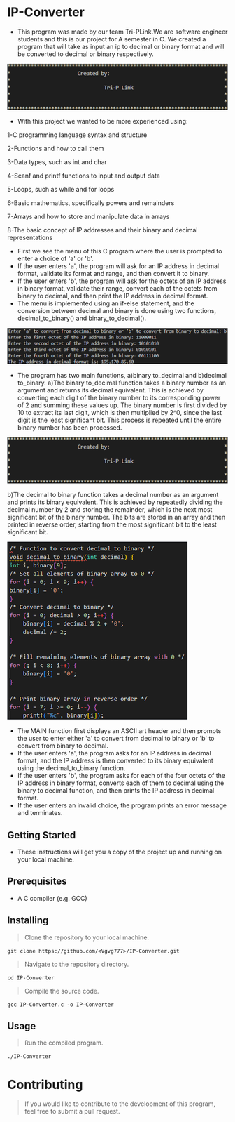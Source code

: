 # IP-Converter
* This program was made by our team Tri-PLink.We are software engineer students and this is our project for A semester in C.
We created a program that will take as input an ip to decimal or binary format and will be converted to decimal or binary
respectively.

![ScreensotA](./img/ScreenshotC.png)

* With this project we wanted to be more experienced using:

1-C programming language syntax and structure

2-Functions and how to call them

3-Data types, such as int and char

4-Scanf and printf functions to input and output data

5-Loops, such as while and for loops

6-Basic mathematics, specifically powers and remainders

7-Arrays and how to store and manipulate data in arrays

8-The basic concept of IP addresses and their binary and decimal representations

* First we see the menu of this C program where the user is prompted to enter a choice of 'a' or 'b'. 
* If the user enters 'a', the program will ask for an IP address in decimal format, validate its format and range, and then convert it to binary. 
* If the user enters 'b', the program will ask for the octets of an IP address in binary format, validate their range, convert each of the octets from binary to decimal, and then print the IP address in decimal format. 
* The menu is implemented using an if-else statement, and the conversion between decimal and binary is done using two functions, decimal_to_binary() and binary_to_decimal().

![ScreenshotB](./img/ScreenshotB.png)

* The program has two main functions, a)binary to_decimal and b)decimal to_binary.
a)The binary to_decimal function takes a binary number as an argument and returns its decimal equivalent. This is achieved by converting each digit of the binary number to its corresponding power of 2 and summing these values up. The binary number is first divided by 10 to extract its last digit, which is then multiplied by 2^0, since the last digit is the least significant bit. This process is repeated until the entire binary number has been processed.

![ScreenshotC](./img/ScreenshotC.png)

b)The decimal to binary function takes a decimal number as an argument and prints its binary equivalent. This is achieved by repeatedly dividing the decimal number by 2 and storing the remainder, which is the next most significant bit of the binary number. The bits are stored in an array and then printed in reverse order, starting from the most significant bit to the least significant bit.

![ScreenshotD](./img/ScreenshotD.png)

* The MAIN function first displays an ASCII art header and then prompts the user to enter either 'a' to convert from decimal to binary or 'b' to convert from binary to decimal. 
* If the user enters 'a', the program asks for an IP address in decimal format, and the IP address is then converted to its binary equivalent using the decimal_to_binary function. 
* If the user enters 'b', the program asks for each of the four octets of the IP address in binary format, converts each of them to decimal using the binary to decimal function, and then prints the IP address in decimal format. 
* If the user enters an invalid choice, the program prints an error message and terminates.

## Getting Started
* These instructions will get you a copy of the project up and running on your local machine.

## Prerequisites
* A C compiler (e.g. GCC)

## Installing
> Clone the repository to your local machine.

```
git clone https://github.com/<Vgvg777>/IP-Converter.git
```

> Navigate to the repository directory.

```
cd IP-Converter
```

> Compile the source code.

```
gcc IP-Converter.c -o IP-Converter
```

## Usage
> Run the compiled program.

```
./IP-Converter
```

# Contributing
> If you would like to contribute to the development of this program, feel free to submit a pull request.
